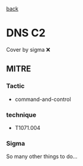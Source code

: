 [back](../index.md)
# DNS C2
Cover by sigma :x: 

## MITRE
### Tactic
  - command-and-control

### technique
  - T1071.004

### Sigma

 So many other things to do...